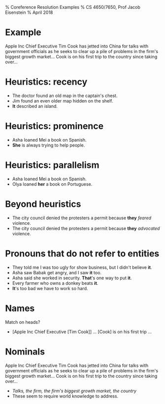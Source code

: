 % Coreference Resolution Examples
% CS 4650/7650, Prof Jacob Eisenstein
% April 2018

# Example

Apple Inc Chief Executive Tim Cook has jetted into China for talks with government officials as he seeks to clear up a pile of problems in the firm's biggest growth market... Cook is on his first trip to the country since taking over...

# Heuristics: recency

- The doctor found an old map in the captain's chest. 
- Jim found an even older map hidden on the shelf. 
- **It** described an island.

# Heuristics: prominence

- Asha loaned Mei a book on Spanish. 
- **She** is always trying to help people.

# Heuristics: parallelism

- Asha loaned Mei a book on Spanish. 
- Olya loaned **her** a book on Portuguese.

# Beyond heuristics

- The city council denied the protesters a permit because **they** *feared* violence.
- The city council denied the protesters a permit because **they** *advocated* violence.

# Pronouns that do not refer to entities

- They told me I was too ugly for show business, but I didn't believe **it**.
- Asha saw Babak get angry, and I saw **it** too.
- Asha said she worked in security. **That**'s one way to put **it**.
- Every farmer who owns a donkey beats **it**.
- **It**'s too bad we have to work so hard.

# Names

Match on heads?

- [Apple Inc Chief Executive [Tim Cook]] ... [Cook] is on his first trip ...

# Nominals

Apple Inc Chief Executive Tim Cook has jetted into China for talks with government officials as he seeks to clear up a pile of problems in the firm's biggest growth market... Cook is on his first trip to the country since taking over...

- *Talks, the firm, the firm's biggest growth market, the country*
- These seem to require world knowledge to address.


